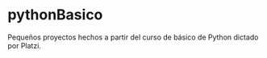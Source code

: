 # pythonBasico
Pequeños proyectos hechos a partir del curso de básico de Python dictado por Platzi.

